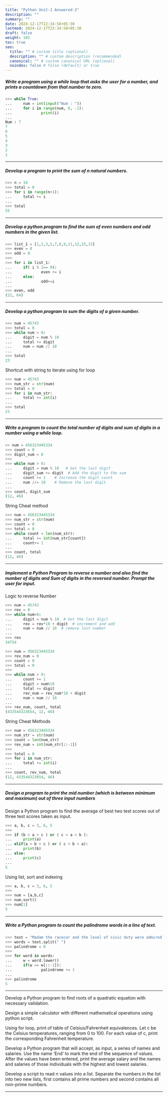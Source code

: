 ```yaml
---
title: "Python Unit-1 Answered-2"
description: ""
summary: ""
date: 2024-12-17T22:34:58+05:30
lastmod: 2024-12-17T22:34:58+05:30
draft: false
weight: 183
toc: true
seo:
  title: "" # custom title (optional)
  description: "" # custom description (recommended)
  canonical: "" # custom canonical URL (optional)
  noindex: false # false (default) or true
---
```




##### Write a program using a while loop that asks the user for a number, and prints a countdown from that number to zero.

```python
>>> while True:
...     num = int(input("Num : "))
...     for i in range(num, 0, -1):
...             print(i)
... 
Num : 7
7
6
5
4
3
2
1
```

___

##### Develop a program to print the sum of n natural numbers.

```python
>>> n = 10
>>> total = 0
>>> for i in range(n+1):
...     total += i
... 
>>> total
55
```

___

##### Develop a python program to find the sum of even numbers and odd numbers in the given list.

```python
>>> list_1 = [1,2,3,5,7,8,9,11,12,15,13]
>>> even = 0
>>> odd = 0
>>> 
>>> for i in list_1:
...     if( i % 2== 0):
...             even += i
...     else:
...             odd+=i
... 
>>> even, odd
(22, 64)
```

___

##### Develop a python program to sum the digits of a given number.

```python
>>> num = 45743
>>> total = 0
>>> while num > 0:
...     digit = num % 10
...     total += digit
...     num = num // 10
... 
>>> total
23
```

Shortcut with string to iterate using for loop
```python
>>> num = 45743
>>> num_str = str(num)
>>> total = 0
>>> for i in num_str:
...     total += int(i)
... 
>>> total
23
```

____

##### Write a program to count the total number of digits and sum of digits in a number using a while loop.

```python
>> num = 456323445334
>>> count = 0
>>> digit_sum = 0
>>> 
>>> while num > 0:
...     digit = num % 10   # Get the last digit
...     digit_sum += digit  # Add the digit to the sum
...     count += 1    # Increase the digit count
...     num //= 10    # Remove the last digit
... 
>>> count, digit_sum
(12, 46)
```


String Cheat method
```python
>>> num = 456323445334
>>> num_str = str(num)
>>> count = 0
>>> total = 0
>>> while count < len(num_str):
...     total += int(num_str[count])    
...     count+= 1
... 
>>> count, total
(12, 46)
```

____

##### Implement a Python Program to reverse a number and also find the number of digits and Sum of digits in the reversed number. Prompt the user for input.

Logic to reverse Number
```python
>>> num = 45743
>>> rev = 0
>>> while num>0:
...     digit = num % 10  # Get the last digit
...     rev = rev*10 + digit  # increment and add
...     num = num // 10  # remove last number
... 
>>> rev
34754
```

```python
>>> num = 456323445334
>>> rev_num = 0
>>> count = 0
>>> total = 0
>>> 
>>> while num > 0:
...     count += 1
...     digit = num%10
...     total += digit
...     rev_num = rev_num*10 + digit
...     num = num // 10
... 
>>> rev_num, count, total
(433544323654, 12, 46)
```

String Cheat Methods
```python
>>> num = 456323445334
>>> num_str = str(num)
>>> count = len(num_str)
>>> rev_num = int(num_str[::-1])
>>> 
>>> total = 0
>>> for i in num_str:
...     total += int(i)
... 
>>> count, rev_num, total
(12, 433544323654, 46)
```

___

##### Design a program to print the mid number (which is between minimum and maximum) out of three input numbers

Design a Python program to find the average of best two test scores out of three test scores taken as input.

```python
>>> a, b, c = 3, 6, 5
>>> 
>>> if (b < a < c ) or ( c < a < b ):
...     print(a)
... elif(a < b < c ) or ( c < b < a):
...     print(b)
... else:
...     print(c)
... 
5
```

Using list, sort and indexing
```python
>>> a, b, c = 3, 6, 5
>>> 
>>> num = [a,b,c]
>>> num.sort()
>>> num[1]
5
```

___

##### Write a Python program to count the palindrome words in a line of text.

```python
>>> text = "Madam the racecar and the level of civic duty were admired by the radar"
>>> words = text.split(" ")
>>> palindrome = 0
>>> 
>>> for word in words:
...     w = word.lower()
...     if(w == w[::-1]):
...             palindrome += 1
... 
>>> palindrome
5
```

___

Develop a Python program to find roots of a quadratic equation with necessary validation.

Design a simple calculator with different mathematical operations using python script.

Using for loop, print of table of Celsius/Fahrenheit equivalences. Let c be the Celsius temperatures, ranging from 0 to 100. For each value of c, print the corresponding Fahrenheit temperature.

Develop a Python program that will accept, as input, a series of names and salaries. Use the name ‘End’ to mark the end of the sequence of values. After the values have been entered, print the average salary and the names and salaries of those individuals with the highest and lowest salaries.

Develop a script to read n values into a list. Separate the numbers in the list into two new lists, first contains all prime numbers and second contains all non-prime numbers.

___
